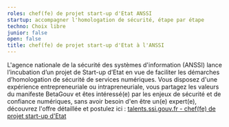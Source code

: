 ```yaml
---
roles: chef(fe) de projet start-up d'Etat ANSSI
startup: accompagner l'homologation de sécurité, étape par étape
techno: Choix libre
junior: false
open: false
title: chef(fe) de projet start-up d'Etat à l'ANSSI
---
```


L'agence nationale de la sécurité des systèmes d'information (ANSSI) lance l’incubation d’un projet de Start-up d’Etat en vue de faciliter les démarches d’homologation de sécurité de services 
numériques. Vous disposez d'une expérience entrepreneuriale ou intrapreneuriale, vous partagez les valeurs du manifeste BetaGouv et êtes intéressé(e) par les enjeux de sécurité et de confiance numériques, sans avoir besoin d'en être un(e) expert(e), découvrez l'offre détaillée et postulez ici : 
[talents.ssi.gouv.fr - chef(fe) de projet start-up d'Etat](https://talents.ssi.gouv.fr/offresdemploi/chef-fe-de-projet-start-up-d-etat)
